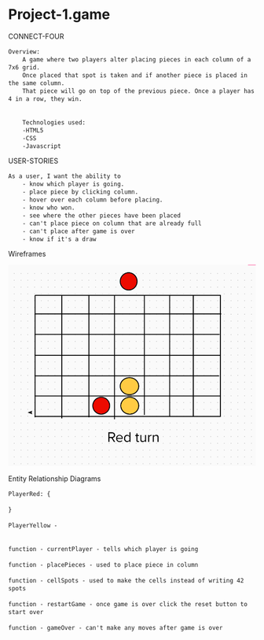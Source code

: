 # Project-1.game

CONNECT-FOUR    

    Overview:
        A game where two players alter placing pieces in each column of a 7x6 grid.
        Once placed that spot is taken and if another piece is placed in the same column.
        That piece will go on top of the previous piece. Once a player has 4 in a row, they win.


        Technologies used:
        -HTML5
        -CSS
        -Javascript



USER-STORIES

    As a user, I want the ability to
        - know which player is going.
        - place piece by clicking column.
        - hover over each column before placing.
        - know who won.
        - see where the other pieces have been placed
        - can't place piece on column that are already full
        - can't place after game is over
        - know if it's a draw
        


Wireframes

![wireframe.img](wirdframe.png)



Entity Relationship Diagrams 

    PlayerRed: {

    }

    PlayerYellow - 


    function - currentPlayer - tells which player is going

    function - placePieces - used to place piece in column

    function - cellSpots - used to make the cells instead of writing 42 spots

    function - restartGame - once game is over click the reset button to start over

    function - gameOver - can't make any moves after game is over

    







